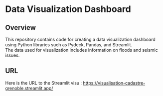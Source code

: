 # Data Visualization Dashboard
## Overview 

This repository contains code for creating a data visualization dashboard using Python libraries such as Pydeck, Pandas, and Streamlit.  
The data used for visualization includes information on floods and seismic issues.

## URL

Here is the URL to the Streamlit visu : <https://visualisation-cadastre-grenoble.streamlit.app/>
